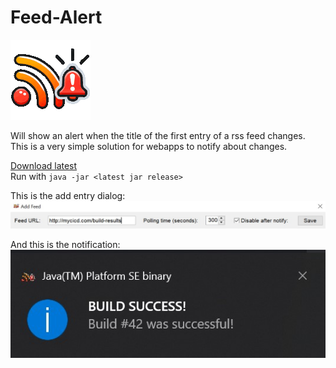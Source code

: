 # Feed-Alert

![logo](src/main/resources/icon.png)

Will show an alert when the title of the first entry of a rss feed changes.  
This is a very simple solution for webapps to notify about changes.  

[Download latest](https://github.com/beothorn/feed-alert/releases/download/1.0-SNAPSHOT/feed-alert-1.0-SNAPSHOT.jar)  
Run with `java -jar <latest jar release>`

This is the add entry dialog:  
![addFeedDialog](screenshots/addFeedDialog.jpg)  

And this is the notification:  
![notification](screenshots/notification.jpg)
